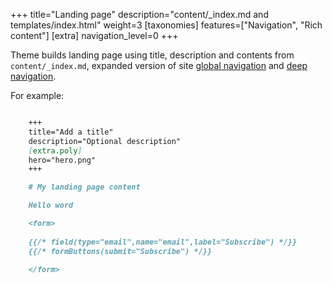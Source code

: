 +++
title="Landing page"
description="content/_index.md and templates/index.html"
weight=3
[taxonomies]
features=["Navigation", "Rich content"]
[extra]
navigation_level=0
+++

Theme builds landing page using title, description and contents from `content/_index.md`, expanded version of site [global navigation](/docs/lvl1-nav) and [deep navigation](/docs/lvl2-nav).

For example:

```markdown

    +++
    title="Add a title"
    description="Optional description"
    [extra.poly]
    hero="hero.png"
    +++

    # My landing page content

    Hello word

    <form>
    
    {{/* field(type="email",name="email",label="Subscribe") */}}
    {{/* formButtons(submit="Subscribe") */}}

    </form>


```